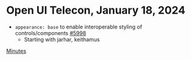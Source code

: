 Open UI Telecon, January 18, 2024
=================================
- `appearance: base` to enable interoperable styling of controls/components [#5998](https://github.com/w3c/csswg-drafts/issues/5998)
  - Starting with jarhar, keithamus

[Minutes](https://www.w3.org/2024/01/18-openui-minutes.html)
